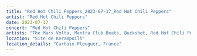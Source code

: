 ```yaml
---
title: "Red Hot Chili Peppers_2023-07-17_Red Hot Chili Peppers"
artist: "Red Hot Chili Peppers"
date: 2023-07-17
concert: "Red Hot Chili Peppers"
artists: "The Mars Volta, Mantra Club Beats, Buckshot, Red Hot Chili Peppers, Disturbed, Acid Arab, City and Colour, ABBA, A Hundred Drums, Belako, Arden Jones, Adekunle GOLD, King Princess, Travi$ Scott, Adé, Brutus, Anna Calvi, Amenra, Ashe, The Strokes, 21 Acts of Manslaughter	Grindcore	United States, Florence + the Machine, bbno$, Agar Agar, Anfisa Letyago, AJR, Bombay Bicycle Club, 12 Gauge Rampage, Bárbara Tinoco, Thundercat, Aborted, St. Vincent, Alison Wonderland, Benjamin Hav, Di-rect, Bladee, Arctic Monkeys, AR/CO, Angel Olsen, Blæst, 9 Foot Super SoldierCrossoverHardcore, Iggy Pop, Álvaro Díaz, 324	Grindcore	Japan"
location: "Site de Kerampuilh"
location_details: "Carhaix-Plouguer, France"
---
```

